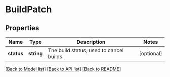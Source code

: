 # BuildPatch

## Properties
Name | Type | Description | Notes
------------ | ------------- | ------------- | -------------
**status** | **string** | The build status; used to cancel builds | [optional] 

[[Back to Model list]](../README.md#documentation-for-models) [[Back to API list]](../README.md#documentation-for-api-endpoints) [[Back to README]](../README.md)


